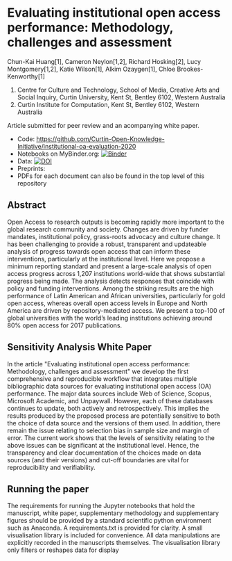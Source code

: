 # Evaluating institutional open access performance: Methodology, challenges and assessment

Chun-Kai Huang[1], Cameron Neylon[1,2], Richard Hosking[2], Lucy Montgomery[1,2], Katie Wilson[1], Alkim Ozaygen[1], Chloe Brookes-Kenworthy[1]

1. Centre for Culture and Technology, School of Media, Creative Arts and Social Inquiry, Curtin University, Kent St, Bentley 6102, Western Australia
2. Curtin Institute for Computation, Kent St, Bentley 6102, Western Australia

Article submitted for peer review and an acompanying white paper.
* Code: https://github.com/Curtin-Open-Knowledge-Initiative/institutional-oa-evaluation-2020
* Notebooks on MyBinder.org: [![Binder](https://mybinder.org/badge_logo.svg)](https://mybinder.org/v2/gh/Curtin-Open-Knowledge-Initiative/institutional-oa-evaluation-2020/mybinder)
* Data: [![DOI](https://zenodo.org/badge/DOI/10.5281/zenodo.3693222.svg)](https://doi.org/10.5281/zenodo.3693222)
* Preprints:
* PDFs for each document can also be found in the top level of this repository

## Abstract

Open Access to research outputs is becoming rapidly more important to the global research community and society. Changes are driven by funder mandates, institutional policy, grass-roots advocacy and culture change. It has been challenging to provide a robust, transparent and updateable analysis of progress towards open access that can inform these interventions, particularly at the institutional level. Here we propose a minimum reporting standard and present a large-scale analysis of open access progress across 1,207 institutions world-wide that shows substantial progress being made. The analysis detects responses that coincide with policy and funding interventions. Among the striking results are the high performance of Latin American and African universities, particularly for gold open access, whereas overall open access levels in Europe and North America are driven by repository-mediated access. We present a top-100 of global universities with the world’s leading institutions achieving around 80% open access for 2017 publications.

## Sensitivity Analysis White Paper

In the article "Evaluating institutional open access performance: Methodology, challenges and assessment" we develop the first comprehensive and reproducible workflow that integrates multiple bibliographic data sources for evaluating institutional open access (OA) performance. The major data sources include Web of Science, Scopus, Microsoft Academic, and Unpaywall. However, each of these databases continues to update, both actively and retrospectively. This implies the results produced by the proposed process are potentially sensitive to both the choice of data source and the versions of them used. In addition, there remain the issue relating to selection bias in sample size and margin of error. The current work shows that the levels of sensitivity relating to the above issues can be significant at the institutional level. Hence, the transparency and clear documentation of the choices made on data sources (and their versions) and cut-off boundaries are vital for reproducibility and verifiability.

## Running the paper

The requirements for running the Jupyter notebooks that hold the manuscript, white paper, supplementary methodology and supplementary figures should be provided by a standard scientific python environment such as Anaconda. A requirements.txt is provided for clarity. A small visualisation library is included for convenience. All data manipulations are explicitly recorded in the manuscripts themselves. The visualisation library only filters or reshapes data for display
